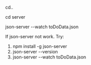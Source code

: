 cd..

cd server

json-server --watch toDoData.json

If json-server not work. Try:

1. npm install -g json-server
2. json-server --version
3. json-server --watch toDoData.json
